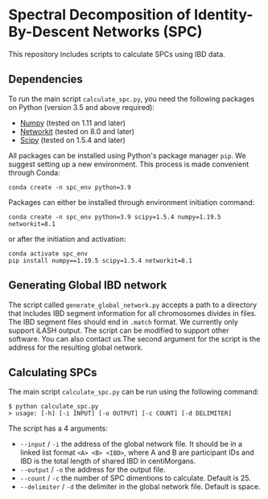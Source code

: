 # Spectral Decomposition of Identity-By-Descent Networks (SPC)

This repository includes scripts to calculate SPCs using IBD data.

## Dependencies

To run the main script `calculate_spc.py`, you need the following packages on Python (version 3.5 and above required):

- [Numpy](https://numpy.org/install/) (tested on 1.11 and later)
- [Networkit](https://networkit.github.io) (tested on 8.0 and later)
- [Scipy](https://scipy.org) (tested on 1.5.4 and later)

All packages can be installed using Python's package manager `pip`. We suggest setting up a new environment. This process is made convenient through Conda:

```
conda create -n spc_env python=3.9
```

Packages can either be installed through environment initiation command:

```
conda create -n spc_env python=3.9 scipy=1.5.4 numpy=1.19.5 networkit=8.1
```

or after the initiation and activation:

```
conda activate spc_env
pip install numpy==1.19.5 scipy=1.5.4 networkit=8.1
```

## Generating Global IBD network

The script called `generate_global_network.py` accepts a path to a directory that includes IBD segment information for all chromosomes divides in files. The IBD segment files should end in `.match` format. We currently only support iLASH output. The script can be modified to support other software. You can also contact us.The second argument for the script is the address for the resulting global network.

## Calculating SPCs

The main script `calculate_spc.py` can be run using the following command:

```
$ python calculate_spc.py
> usage: [-h] [-i INPUT] [-o OUTPUT] [-c COUNT] [-d DELIMITER]
```

The script has a 4 arguments:

- `--input` / `-i` the address of the global network file. It should be in a linked list format `<A> <B> <IBD>`, where A and B are participant IDs and IBD is the total length of shared IBD in centiMorgans.
- `--output` / `-o` the address for the output file.
- `--count` / `-c` the number of SPC dimentions to calculate. Default is 25.
- `--delimiter` / `-d` the delimiter in the global network file. Default is space.

